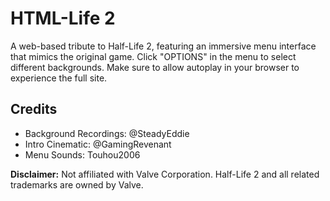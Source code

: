 # HTML-Life 2

A web-based tribute to Half-Life 2, featuring an immersive menu interface that mimics the original game. Click "OPTIONS" in the menu to select different backgrounds. Make sure to allow autoplay in your browser to experience the full site.

## Credits
- Background Recordings: @SteadyEddie
- Intro Cinematic: @GamingRevenant
- Menu Sounds: Touhou2006

**Disclaimer:** Not affiliated with Valve Corporation. Half-Life 2 and all related trademarks are owned by Valve.